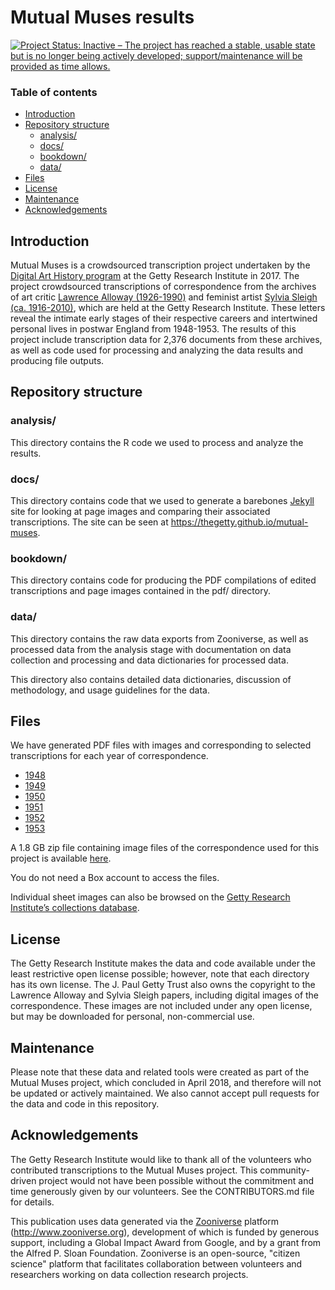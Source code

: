 # Mutual Muses results

[![Project Status: Inactive – The project has reached a stable, usable state but is no longer being actively developed; support/maintenance will be provided as time allows.](http://www.repostatus.org/badges/latest/inactive.svg)](http://www.repostatus.org/#inactive)

### Table of contents 

- [Introduction](#introduction)
- [Repository structure](#repository-structure)
  - [analysis/](#analysis)
  - [docs/](#docs)
  - [bookdown/](#bookdown)
  - [data/](#data)
- [Files](#files)
- [License](#license)
- [Maintenance](#maintenance)
- [Acknowledgements](#acknowledgements)

## Introduction

Mutual Muses is a crowdsourced transcription project undertaken by the [Digital Art History program](http://www.getty.edu/research/scholars/digital_art_history/index.html) at the Getty Research Institute in 2017. The project crowdsourced transcriptions of correspondence from the archives of art critic [Lawrence Alloway (1926-1990)](http://primo.getty.edu/GRI:GETTY_ALMA21135991340001551) and feminist artist [Sylvia Sleigh (ca. 1916-2010)](http://primo.getty.edu/GRI:GETTY_ALMA21136007870001551), which are held at the Getty Research Institute. These letters reveal the intimate early stages of their respective careers and intertwined personal lives in postwar England from 1948-1953. The results of this project include transcription data for 2,376 documents from these archives, as well as code used for processing and analyzing the data results and producing file outputs. 

## Repository structure 

### analysis/

This directory contains the R code we used to process and analyze the results.

### docs/

This directory contains code that we used to generate a barebones [Jekyll] site for looking at page images and comparing their associated transcriptions. The site can be seen at <https://thegetty.github.io/mutual-muses>.

[Jekyll]: https://jekyllrb.com

### bookdown/

This directory contains code for producing the PDF compilations of edited transcriptions and page images contained in the pdf/ directory.

### data/

This directory contains the raw data exports from Zooniverse, as well as processed data from the analysis stage with documentation on data collection and processing and data dictionaries for processed data.

This directory also contains detailed data dictionaries, discussion of methodology, and usage guidelines for the data.

## Files 

We have generated PDF files with images and corresponding to selected transcriptions for each year of correspondence. 

* [1948](https://getty.box.com/shared/static/hsdgjn50k08850aue4w3rsxt6hj9hjqp.pdf) 
* [1949](https://getty.box.com/shared/static/iw2xfj7zyvy3edf0dyyikd0ao91qtbdm.pdf) 
* [1950](https://getty.box.com/shared/static/cutm2p9pec2j4tkuwu5z9mv2g24kfcc9.pdf) 
* [1951](https://getty.box.com/shared/static/ge0ki5jike4desvvteyfz5gjc7vbcg1f.pdf) 
* [1952](https://getty.box.com/shared/static/kit6gcdmaa1yx3lvn6whr9eq5n12g9rp.pdf) 
* [1953](https://getty.box.com/shared/static/1hjt1ob4w63if5f6ovq762ysw6bjvks9.pdf) 

A 1.8 GB zip file containing image files of the correspondence used for this project is available [here](https://getty.box.com/shared/static/429y88z56v4q7ebced8n8g0031b5kl2z.zip).

You do not need a Box account to access the files. 

Individual sheet images can also be browsed on the [Getty Research Institute’s collections database](http://hdl.handle.net/10020/alloway_sleigh).

## License 

The Getty Research Institute makes the data and code available under the least restrictive open license possible; however, note that each directory has its own license. The J. Paul Getty Trust also owns the copyright to the Lawrence Alloway and Sylvia Sleigh papers, including digital images of the correspondence. These images are not included under any open license, but may be downloaded for personal, non-commercial use.


## Maintenance 

Please note that these data and related tools were created as part of the Mutual Muses project, which concluded in April 2018, and therefore will not be updated or actively maintained. We also cannot accept pull requests for the data and code in this repository. 

## Acknowledgements

The Getty Research Institute would like to thank all of the volunteers who contributed transcriptions to the Mutual Muses project. This community-driven project would not have been possible without the commitment and time generously given by our volunteers. See the CONTRIBUTORS.md file for details.

This publication uses data generated via the [Zooniverse](http://www.zooniverse.org) platform (http://www.zooniverse.org), development of which is funded by generous support, including a Global Impact Award from Google, and by a grant from the Alfred P. Sloan Foundation. Zooniverse is an open-source, "citizen science" platform that facilitates collaboration between volunteers and researchers working on data collection research projects. 

